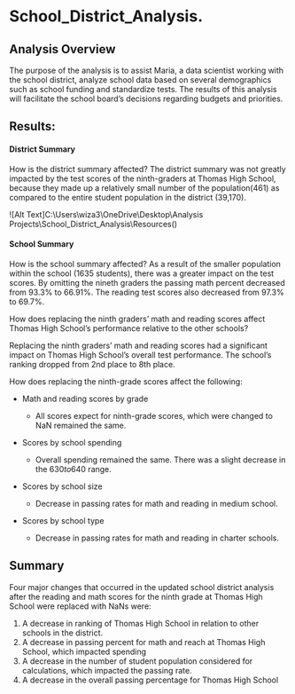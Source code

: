 # School_District_Analysis.
## Analysis Overview
The purpose of the analysis is to assist Maria, a data scientist working with the school district, analyze school data based on several demographics such as school funding and standardize tests. The results of this analysis will facilitate the school board’s decisions regarding budgets and priorities. 

## Results:
#### District Summary
How is the district summary affected? 
The district summary was not greatly impacted by the test scores of the ninth-graders at Thomas High School, because they made up a relatively small number of the population(461) as compared to the entire student population in the district (39,170).

 ![Alt Text]C:\Users\wiza3\OneDrive\Desktop\Analysis Projects\School_District_Analysis\Resources()
 
#### School Summary
How is the school summary affected?
As a result of the smaller population within the school (1635 students), there was a greater impact on the test scores. By omitting the nineth graders the passing math percent decreased from 93.3% to 66.91%. The reading test scores also decreased from 97.3% to 69.7%.

How does replacing the ninth graders’ math and reading scores affect Thomas High School’s performance relative to the other schools?

Replacing the ninth graders’ math and reading scores had a significant impact on Thomas High School’s overall test performance. The school’s ranking dropped from 2nd place to 8th place.

How does replacing the ninth-grade scores affect the following:

  * Math and reading scores by grade

      * All scores expect for ninth-grade scores, which were changed to NaN remained the same. 
      
  * Scores by school spending

      * Overall spending remained the same. There was a slight decrease in the $630 to$640 range. 
  
  * Scores by school size

      * Decrease in passing rates for math and reading in medium school.
  
  * Scores by school type

      * Decrease in passing rates for math and reading in charter schools.

## Summary
Four major changes that occurred in the updated school district analysis after the reading and math scores for the ninth grade at Thomas High School were replaced with NaNs were:
1.	A decrease in ranking of Thomas High School in relation to other schools in the district.
2.	A decrease in passing percent for math and reach at Thomas High School, which impacted spending 
3.	A decrease in the number of student population considered for calculations, which impacted the passing rate. 
4.	A decrease in the overall passing percentage for Thomas High School


